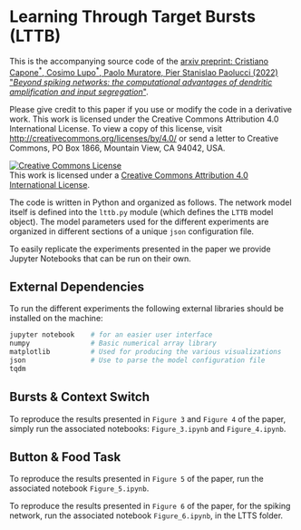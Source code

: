 # Learning Through Target Bursts (LTTB)

This is the accompanying source code of the [arxiv preprint: Cristiano Capone<sup>\*</sup>, Cosimo Lupo<sup>\*</sup>, Paolo Muratore, Pier Stanislao Paolucci (2022) "*Beyond spiking networks: the computational advantages of dendritic amplification and input segregation*"](https://doi.org/10.48550/arXiv.2211.02553).

Please give credit to this paper if you use or modify the code in a derivative work. This work is licensed under the Creative Commons Attribution 4.0 International License. To view a copy of this license, visit http://creativecommons.org/licenses/by/4.0/ or send a letter to Creative Commons, PO Box 1866, Mountain View, CA 94042, USA.

<a rel="license" href="http://creativecommons.org/licenses/by/4.0/"><img alt="Creative Commons License" style="border-width:0" src="https://i.creativecommons.org/l/by/4.0/88x31.png" /></a><br />This work is licensed under a <a rel="license" href="http://creativecommons.org/licenses/by/4.0/">Creative Commons Attribution 4.0 International License</a>.

The code is written in Python and organized as follows. The network model itself is defined into the `lttb.py` module (which defines the `LTTB` model object). The model parameters used for the different experiments are organized in different sections of a unique `json` configuration file.

To easily replicate the experiments presented in the paper we provide Jupyter Notebooks that can be run on their own.

## External Dependencies
To run the different experiments the following external libraries should be installed on the machine:

```python
jupyter notebook    # for an easier user interface
numpy               # Basic numerical array library
matplotlib          # Used for producing the various visualizations
json                # Use to parse the model configuration file
tqdm
```

## Bursts & Context Switch

To reproduce the results presented in `Figure 3` and `Figure 4` of the paper, simply run the associated notebooks: `Figure_3.ipynb` and `Figure_4.ipynb`.

## Button & Food Task

To reproduce the results presented in `Figure 5` of the paper, run the associated notebook `Figure_5.ipynb`.

To reproduce the results presented in `Figure 6` of the paper, for the spiking network, run the associated notebook `Figure_6.ipynb`, in the LTTS folder.
